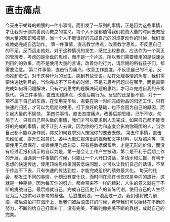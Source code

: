 # 直击痛点

今天由于蝴蝶的翅膀的一件小事情，而引发了一系列的事情，正是因为这些事情，才让我对于则其善则而教之的含义，每个人不是都值得我们花费大量的时间去教授他大量的知识和技能，当一个人不能很好的完成自己的的规定动作的时候，我们很难教她完成自选动作。
第一件事情，直击教学疼点，改善教学思维。不反思自己的不足，反而远走他处，对于这种情况的发生，感觉比较悲哀，应该作为一个真正的管理者，考虑的是全盘的思维，而不是一个片区，所以我们需要使用的是快速达到目的的效果，而不是使用大量的言语，改善你的行为，请后期的所有孩子们，都需要注意。
第二件事情，直击行为痛点，改善工作态度。不反思自己的不足，反而推卸责任，对于这种行为的发生，感到有些无语。站在处理事情的角度，我们需要快速达到目的，当你完成不了任务的时候，不是去思考问题出在哪里，而是需要完成如何将问题解决，只有时刻思考的是解决问题的思路，才可以完成自我的升级换代。
第三件事情，直击思维痛点，改善后期行为。反思的还是挺不错，对于一项不属于自己的东西，在使用完毕后，需要在第一时间完成物品的归还工作，只有快速的归还，才可以为后期的使用，打下良好的基础，也不会因为自己的原因，而引起大量的不愉快。
第四件事情，直击态度痛点，改善后期思维。己所不欲，勿施于人。只有自己带头做的事情，我们才可以要求别人去完成，如果自己都不能很好的完成的事情，就不让别人去做，因为你的行为和态度会影响你周围的人，当你自己都不能以身作则，你又如何要求别人按照你的要去去做。
第五件事情，直击思维忙点，提升汇报意识。各种大型汇报演出的视频和文字材料，以及照片等，需要使用云盘保存，或者使用光盘刻录，只有将数据保留后，才是无形的价值，而没有经过汇报和请示的自以为是，第一是会让工作产生被动，第二是不利于后期工作的开展，当遇到一件事情的时候，只能让一个人开口说话，多请示和汇报，有利于思想的快速传达，使用顶端思维来回答低端问题，才可以让我们自己的话语，不至于传达不下去，只有快速的传达到位，才能完成组织的绩效最大化。
每天的社会，都发生不同的事情，计划没有变化快，而时间在现在也仅仅是单向的旅行，这就是一种期待，因为每天你的努力，都会带来不一样的精彩，人生的意义就在于不断的挑战自己，最后成就自己，完成自己历史节点的新陈代谢，使用自己的人生经验为后人提供可以参考的基础。
后浪推前浪，一浪高过一浪，我们也将成为前浪，被后浪拍打在海岸上，当我们被后浪击打的时候，希望我们可以始终在不断的努力，不断的给自己打着补丁，没有完美，不断的像完美不断的靠拢，成就自己的完美。
